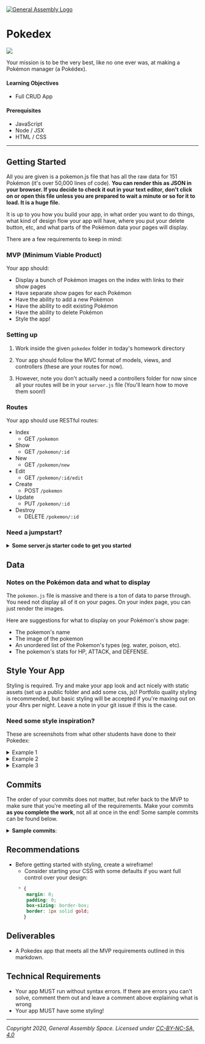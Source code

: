 [![General Assembly Logo](https://camo.githubusercontent.com/1a91b05b8f4d44b5bbfb83abac2b0996d8e26c92/687474703a2f2f692e696d6775722e636f6d2f6b6538555354712e706e67)](https://generalassemb.ly)

# Pokedex

![](https://imgur.com/oxGPnND.png)

Your mission is to be the very best, like no one ever was, at making a Pokémon manager (a Pokédex).

#### Learning Objectives

- Full CRUD App

#### Prerequisites

- JavaScript
- Node / JSX
- HTML / CSS

---

## Getting Started

All you are given is a pokemon.js file that has all the raw data for 151 Pokémon (it's over 50,000 lines of code). **You can render this as JSON in your browser. If you decide to check it out in your text editor, don't click on or open this file unless you are prepared to wait a minute or so for it to load. It is a huge file.**

It is up to you how you build your app, in what order you want to do things, what kind of design flow your app will have, where you put your delete button, etc, and what parts of the Pokémon data your pages will display.

There are a few requirements to keep in mind:

### MVP (Minimum Viable Product)

Your app should:

- Display a bunch of Pokémon images on the index with links to their show pages
- Have separate show pages for each Pokémon
- Have the ability to add a new Pokémon
- Have the ability to edit existing Pokémon
- Have the ability to delete Pokémon
- Style the app!

### Setting up

1. Work inside the given `pokedex` folder in today's homework directory

1. Your app should follow the MVC format of models, views, and controllers (these are your routes for now).

1. However, note you don't actually need a controllers folder for now since all your routes will be in your `server.js` file (You'll learn how to move them soon!)

### Routes 

Your app should use RESTful routes:

- Index
  - GET `/pokemon`<br>
- Show
  - GET `/pokemon/:id`<br>
- New
  - GET `/pokemon/new`<br>
- Edit
  - GET `/pokemon/:id/edit`<br>
- Create
  - POST `/pokemon`<br>
- Update
  - PUT `/pokemon/:id`<br>
- Destroy
  - DELETE `/pokemon/:id`<br>
  
### Need a jumpstart? 

<details><summary><strong>Some server.js starter code to get you started</strong></summary>

Make sure you understand each part of this code if you follow it. 

![server.js starter code](https://i.imgur.com/3UFie6C.png)

</details>

## Data 

### Notes on the Pokémon data and what to display

The `pokemon.js` file is massive and there is a ton of data to parse through. You need not display all of it on your pages. On your index page, you can just render the images.

Here are suggestions for what to display on your Pokémon's show page:

- The pokemon's name
- The image of the pokemon
- An unordered list of the Pokemon's types (eg. water, poison, etc).
- The pokemon's stats for HP, ATTACK, and DEFENSE.

## Style Your App

Styling is required. Try and make your app look and act nicely with static assets (set up a public folder and add some css, js)! Portfolio quality styling is recommended, but basic styling will be accepted if you're maxing out on your 4hrs per night. Leave a note in your git issue if this is the case. 

### Need some style inspiration?
These are screenshots from what other students have done to their Pokedex:

<details>
<summary>Example 1</summary>
	
![](https://imgur.com/MZ361IP.png)

![](https://imgur.com/65HTgw1.png)
</details>

<details>
<summary>Example 2</summary>

![](https://imgur.com/XsaaJ2x.png)

![](https://imgur.com/zppz3ev.png)
</details>

<details>
<summary>Example 3</summary>

![](https://imgur.com/ZRFfwgR.png)

![](https://imgur.com/gEOi0KX.png)
</details>

## Commits

The order of your commits does not matter, but refer back to the MVP to make sure that you're meeting all of the requirements. Make your commits **as you complete the work**, not all at once in the end! Some sample commits can be found below.

<details><summary><strong>Sample commits</strong>:</summary>

<hr>
** Commit your work.** <br>
"Server is working and displays a plain index page"
<hr>


<hr>
** Commit your work.** <br>
"Displays a bunch of Pokémon images on the index".
<hr>

<hr>
** Commit your work.** <br>
"Has separate show pages for each Pokémon".
<hr>

<hr>
** Commit your work.** <br>
"Has the ability to add a new Pokémon".
<hr>

<hr>
** Commit your work.** <br>
"Has the ability to edit existing Pokémon".
<hr>

<hr>
** Commit your work.** <br>
"Has the ability to delete Pokémon".
<hr>

<hr>
** Commit your work.** <br>
"The app uses RESTful routing, all seven RESTful routes".
<hr>

<hr>
** Commit your work.** <br>
"View templates are complete".
<hr>

<hr>
** Commit your work.** <br>
"Static assets included (CSS) and styled app".
<hr>

</details>

## Recommendations
- Before getting started with styling, create a wireframe! 
  - Consider starting your CSS with some defaults if you want full control over your design: <br/>
  ```css
   * { 
      margin: 0; 
      padding: 0; 
      box-sizing: border-box; 
      border: 1px solid gold; 
     }
  ```

## Deliverables

- A Pokedex app that meets all the MVP requirements outlined in this markdown. 

## Technical Requirements
	
- Your app MUST run without syntax errors. If there are errors you can't solve, comment them out and leave a comment above explaining what is wrong
- Your app MUST have some styling! 

 
---

*Copyright 2020, General Assembly Space. Licensed under [CC-BY-NC-SA, 4.0](https://creativecommons.org/licenses/by-nc-sa/4.0/)*
